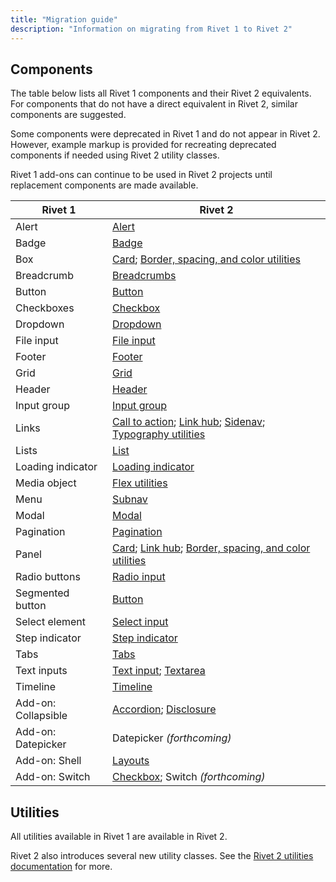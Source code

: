 ```yaml
---
title: "Migration guide"
description: "Information on migrating from Rivet 1 to Rivet 2"
---
```

## Components

The table below lists all Rivet 1 components and their Rivet 2 equivalents. For components that do not have a direct equivalent in Rivet 2, similar components are suggested.

Some components were deprecated in Rivet 1 and do not appear in Rivet 2. However, example markup is provided for recreating deprecated components if needed using Rivet 2 utility classes.

Rivet 1 add-ons can continue to be used in Rivet 2 projects until replacement components are made available.

<table>
  <thead>
    <th>Rivet 1</th>
    <th>Rivet 2</th>
  </thead>
  <tbody>
    <tr>
      <td>Alert</td>
      <td><a href="https://v2.rivet.iu.edu/docs/components/alert/">Alert</a></td>
    </tr>
    <tr>
      <td>Badge</td>
      <td><a href="https://v2.rivet.iu.edu/docs/components/badge/">Badge</a></td>
    </tr>
    <tr>
      <td>Box</td>
      <td><a href="https://v2.rivet.iu.edu/docs/components/card/">Card</a>; <a href="https://codepen.io/scottanthonymurray/pen/ExorKdB?editors=1000">Border, spacing, and color utilities</a></td>
    </tr>
    <tr>
      <td>Breadcrumb</td>
      <td><a href="https://v2.rivet.iu.edu/docs/components/breadcrumbs/">Breadcrumbs</a></td>
    </tr>
    <tr>
      <td>Button</td>
      <td><a href="https://v2.rivet.iu.edu/docs/components/button/">Button</a></td>
    </tr>
    <tr>
      <td>Checkboxes</td>
      <td><a href="https://v2.rivet.iu.edu/docs/components/checkbox/">Checkbox</a></td>
    </tr>
    <tr>
      <td>Dropdown</td>
      <td><a href="https://v2.rivet.iu.edu/docs/components/dropdown/">Dropdown</a></td>
    </tr>
    <tr>
      <td>File input</td>
      <td><a href="https://v2.rivet.iu.edu/docs/components/file-input/">File input</a></td>
    </tr>
    <tr>
      <td>Footer</td>
      <td><a href="https://v2.rivet.iu.edu/docs/components/footer/">Footer</a></td>
    </tr>
    <tr>
      <td>Grid</td>
      <td><a href="https://v2.rivet.iu.edu/docs/components/grid/">Grid</a></td>
    </tr>
    <tr>
      <td>Header</td>
      <td><a href="https://v2.rivet.iu.edu/docs/components/header/">Header</a></td>
    </tr>
    <tr>
      <td>Input group</td>
      <td><a href="https://v2.rivet.iu.edu/docs/components/input-group/">Input group</a></td>
    </tr>
    <tr>
      <td>Links</td>
      <td><a href="https://v2.rivet.iu.edu/docs/components/call-to-action/">Call to action</a>; <a href="https://v2.rivet.iu.edu/docs/components/link-hub/">Link hub</a>; <a href="https://v2.rivet.iu.edu/docs/components/sidenav/">Sidenav</a>; <a href="https://v2.rivet.iu.edu/docs/utilities/typography/">Typography utilities</a></td>
    </tr>
    <tr>
      <td>Lists</td>
      <td><a href="https://v2.rivet.iu.edu/docs/components/list/">List</a></td>
    </tr>
    <tr>
      <td>Loading indicator</td>
      <td><a href="https://v2.rivet.iu.edu/docs/components/loading-indicator/">Loading indicator</a></td>
    </tr>
    <tr>
      <td>Media object</td>
      <td><a href="https://codepen.io/scottanthonymurray/pen/OJzBOxe">Flex utilities</a></td>
    </tr>
    <tr>
      <td>Menu</td>
      <td><a href="https://v2.rivet.iu.edu/docs/components/subnav/">Subnav</a></td>
    </tr>
    <tr>
      <td>Modal</td>
      <td><a href="https://v2.rivet.iu.edu/docs/components/modal/">Modal</a></td>
    </tr>
    <tr>
      <td>Pagination</td>
      <td><a href="https://v2.rivet.iu.edu/docs/components/pagination/">Pagination</a></td>
    </tr>
    <tr>
      <td>Panel</td>
      <td><a href="https://v2.rivet.iu.edu/docs/components/card/">Card</a>; <a href="https://v2.rivet.iu.edu/docs/components/link-hub/">Link hub</a>; <a href="https://codepen.io/scottanthonymurray/pen/LYeMBPZ?editors=1000">Border, spacing, and color utilities</a></td>
    </tr>
    <tr>
      <td>Radio buttons</td>
      <td><a href="https://v2.rivet.iu.edu/docs/components/radio-input/">Radio input</a></td>
    </tr>
    <tr>
      <td>Segmented button</td>
      <td><a href="https://v2.rivet.iu.edu/docs/components/button/">Button</a></td>
    </tr>
    <tr>
      <td>Select element</td>
      <td><a href="https://v2.rivet.iu.edu/docs/components/select-input/">Select input</a></td>
    </tr>
    <tr>
      <td>Step indicator</td>
      <td><a href="https://v2.rivet.iu.edu/docs/components/step-indicator/">Step indicator</a></td>
    </tr>
    <tr>
      <td>Tabs</td>
      <td><a href="https://v2.rivet.iu.edu/docs/components/tabs/">Tabs</a></td>
    </tr>
    <tr>
      <td>Text inputs</td>
      <td><a href="https://v2.rivet.iu.edu/docs/components/text-input/">Text input</a>; <a href="https://v2.rivet.iu.edu/docs/components/textarea/">Textarea</a></td>
    </tr>
    <tr>
      <td>Timeline</td>
      <td><a href="https://v2.rivet.iu.edu/docs/components/timeline/">Timeline</a></td>
    </tr>
    <tr>
      <td>Add-on: Collapsible</td>
      <td><a href="https://v2.rivet.iu.edu/docs/components/accordion/">Accordion</a>; <a href="https://v2.rivet.iu.edu/docs/components/disclosure/">Disclosure</a></td>
    </tr>
    <tr>
      <td>Add-on: Datepicker</td>
      <td>Datepicker <em>(forthcoming)</em></td>
    </tr>
    <tr>
      <td>Add-on: Shell</td>
      <td><a href="https://v2.rivet.iu.edu/docs/layouts/">Layouts</a></td>
    </tr>
    <tr>
      <td>Add-on: Switch</td>
      <td><a href="https://v2.rivet.iu.edu/docs/components/checkbox/">Checkbox</a>; Switch <em>(forthcoming)</em></td>
    </tr>
  </tbody>
</table>

## Utilities

All utilities available in Rivet 1 are available in Rivet 2.

Rivet 2 also introduces several new utility classes. See the [Rivet 2 utilities documentation](https://v2.rivet.iu.edu/docs/utilities/) for more.
